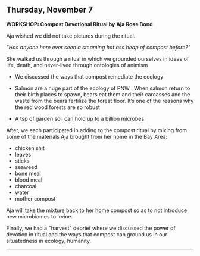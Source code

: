 ## Thursday, November 7 ##

**WORKSHOP: Compost Devotional Ritual by Aja Rose Bond**

Aja wished we did not take pictures during the ritual.

*“Has anyone here ever seen a steaming hot ass heap of compost before?”*

She walked us through a ritual in which we grounded ourselves in ideas of life, death, and never-lived through ontologies of animism 

*  We discussed the ways that compost remediate the ecology

* Salmon are a huge part of the ecology of PNW . When salmon return to their birth places to spawn, bears eat them and their carcasses and the waste from the bears fertilize the forest floor. It’s one of the reasons why the red wood forests are so robust

* A tsp of garden soil can hold up to a billion microbes

After, we each participated in adding to the compost ritual by mixing from some of the materials Aja brought from her home in the Bay Area:
  
  * chicken shit
  * leaves
  * sticks
  * seaweed
  * bone meal
  * blood meal
  * charcoal
  * water
  * mother compost
  
  Aja will take the mixture back to her home compost so as to not introduce new microbiomes to Irvine.
  
Finally, we had a "harvest" debrief where we discussed the power of devotion in ritual and the ways that compost can ground us in our situatedness in ecology, humanity.

---
  
  

